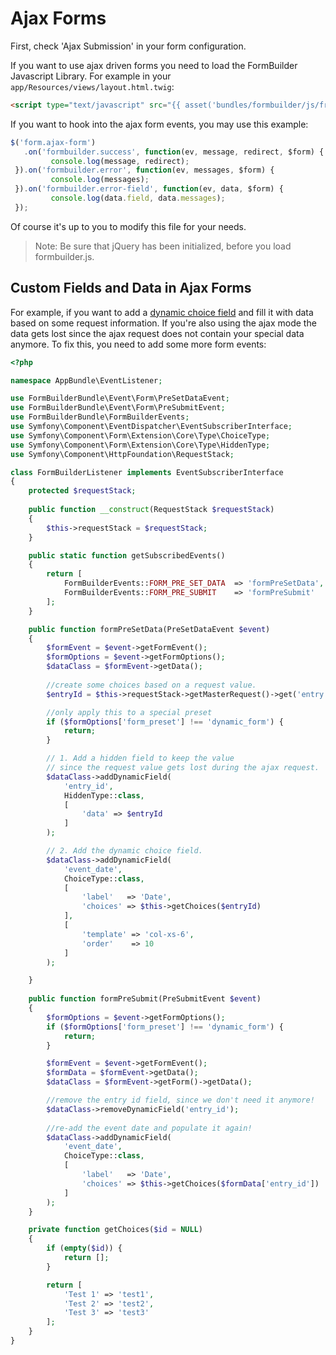 # Ajax Forms

First, check 'Ajax Submission' in your form configuration.

If you want to use ajax driven forms you need to load the FormBuilder Javascript Library. 
For example in your `app/Resources/views/layout.html.twig`:

```html
<script type="text/javascript" src="{{ asset('bundles/formbuilder/js/frontend/formbuilder.js') }}"></script>
```

If you want to hook into the ajax form events, you may use this example:

```javascript
$('form.ajax-form')
   .on('formbuilder.success', function(ev, message, redirect, $form) {
         console.log(message, redirect);
 }).on('formbuilder.error', function(ev, messages, $form) {
         console.log(messages);
 }).on('formbuilder.error-field', function(ev, data, $form) {
         console.log(data.field, data.messages);
 });
```

Of course it's up to you to modify this file for your needs.

> Note: Be sure that jQuery has been initialized, before you load formbuilder.js.

## Custom Fields and Data in Ajax Forms
For example, if you want to add a [dynamic choice field](71_CustomFields.md) and fill it with data based on some request information.
If you're also using the ajax mode the data gets lost since the ajax request does not contain your special data anymore.
To fix this, you need to add some more form events:

```php
<?php

namespace AppBundle\EventListener;

use FormBuilderBundle\Event\Form\PreSetDataEvent;
use FormBuilderBundle\Event\Form\PreSubmitEvent;
use FormBuilderBundle\FormBuilderEvents;
use Symfony\Component\EventDispatcher\EventSubscriberInterface;
use Symfony\Component\Form\Extension\Core\Type\ChoiceType;
use Symfony\Component\Form\Extension\Core\Type\HiddenType;
use Symfony\Component\HttpFoundation\RequestStack;

class FormBuilderListener implements EventSubscriberInterface
{
    protected $requestStack;
    
    public function __construct(RequestStack $requestStack)
    {
        $this->requestStack = $requestStack;
    }

    public static function getSubscribedEvents()
    {
        return [
            FormBuilderEvents::FORM_PRE_SET_DATA  => 'formPreSetData',
            FormBuilderEvents::FORM_PRE_SUBMIT    => 'formPreSubmit'
        ];
    }

    public function formPreSetData(PreSetDataEvent $event)
    {
        $formEvent = $event->getFormEvent();
        $formOptions = $event->getFormOptions();
        $dataClass = $formEvent->getData();
        
        //create some choices based on a request value.
        $entryId = $this->requestStack->getMasterRequest()->get('entry');

        //only apply this to a special preset
        if ($formOptions['form_preset'] !== 'dynamic_form') {
            return;
        }

        // 1. Add a hidden field to keep the value
        // since the request value gets lost during the ajax request.
        $dataClass->addDynamicField(
            'entry_id',
            HiddenType::class,
            [
                'data' => $entryId
            ]
        );

        // 2. Add the dynamic choice field.
        $dataClass->addDynamicField(
            'event_date',
            ChoiceType::class,
            [
                'label'   => 'Date',
                'choices' => $this->getChoices($entryId)
            ],
            [
                'template' => 'col-xs-6',
                'order'    => 10
            ]
        );

    }
    
    public function formPreSubmit(PreSubmitEvent $event)
    {
        $formOptions = $event->getFormOptions();
        if ($formOptions['form_preset'] !== 'dynamic_form') {
            return;
        }

        $formEvent = $event->getFormEvent();
        $formData = $formEvent->getData();        
        $dataClass = $formEvent->getForm()->getData();

        //remove the entry id field, since we don't need it anymore!
        $dataClass->removeDynamicField('entry_id');
        
        //re-add the event date and populate it again!
        $dataClass->addDynamicField(
            'event_date',
            ChoiceType::class,
            [
                'label'   => 'Date',
                'choices' => $this->getChoices($formData['entry_id'])
            ]
        );
    }

    private function getChoices($id = NULL)
    {
        if (empty($id)) {
            return [];
        }

        return [
            'Test 1' => 'test1',
            'Test 2' => 'test2',
            'Test 3' => 'test3'
        ];
    }
}
```